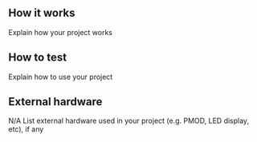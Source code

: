 <!---

This file is used to generate your project datasheet. Please fill in the information below and delete any unused
sections.

You can also include images in this folder and reference them in the markdown. Each image must be less than
512 kb in size, and the combined size of all images must be less than 1 MB.
-->

## How it works

Explain how your project works

## How to test

Explain how to use your project

## External hardware
N/A
List external hardware used in your project (e.g. PMOD, LED display, etc), if any
